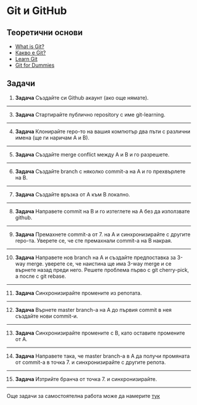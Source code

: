 ﻿# Git и GitHub

## Теоретични основи

- [What is Git?](https://www.youtube.com/watch?v=E8hhHKlq6rk)
- [Какво е Git?](https://git-scm.com/book/bg/v2/%D0%9D%D0%B0%D1%87%D0%B0%D0%BB%D0%BE-%D0%9A%D0%B0%D0%BA%D0%B2%D0%BE-%D0%B5-Git)
- [Learn Git](https://www.youtube.com/watch?v=USjZcfj8yxE)
- [Git for Dummies](https://dev.to/doylecodes/git-for-dummies-1a2i)

## Задачи

1. **Задача**  Създайте си Github акаунт (ако още нямате).

<hr> 

3. **Задача** Стартирайте публично repository с име git-learning.

<hr> 

4. **Задача** Клонирайте repo-то на вашия компютър два пъти с различни имена (ще ги наричам A и В).
    
<hr> 

5. **Задача** Създайте merge conflict между А и В и го разрешете.
    
<hr> 

6. **Задача** Създайте branch с няколко commit-а на А и го прехвърлете на В.
    
<hr> 

7. **Задача** Създайте връзка от А към В локално.
    
<hr> 

8. **Задача** Направете commit на В и го изтеглете на А без да използвате github.
    
<hr> 

9. **Задача** Премахнете commit-a от 7. на A и синхронизирайте с другите repo-та. Уверете се, че сте премахнали commit-a на B накрая.
    
<hr> 

10. **Задача** Направете нов branch на А и създайте предпоставка за 3-way merge. уверете се, че наистина ще има 3-way merge и се върнете назад преди него. Решете проблема първо с git cherry-pick, а после с git rebase.
    
<hr> 

11. **Задача** Синхронизирайте промените из репотата.
    
<hr> 

12. **Задача** Върнете master branch-a на А до първия commit в нея създайте нови commit-и.
    
<hr> 

13. **Задача** Синхронизирайте промените с В, като оставите промените от А.
    
<hr> 

14. **Задача** Направете така, че master branch-а в А да получи промяната от commit-а в точка 7. и синхронизирайте с другите репота.
    
<hr> 

15. **Задача** Изтрийте бранча от точка 7. и синхронизирайте.

<hr> 

Още задачи за самостоятелна работа може да намерите [тук](https://learngitbranching.js.org/)

